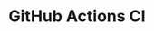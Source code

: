 # GitHub Actions CI






















































































































































































































































































































































































































































































































































































































































































































































































































































































































































































































































































































































































































































